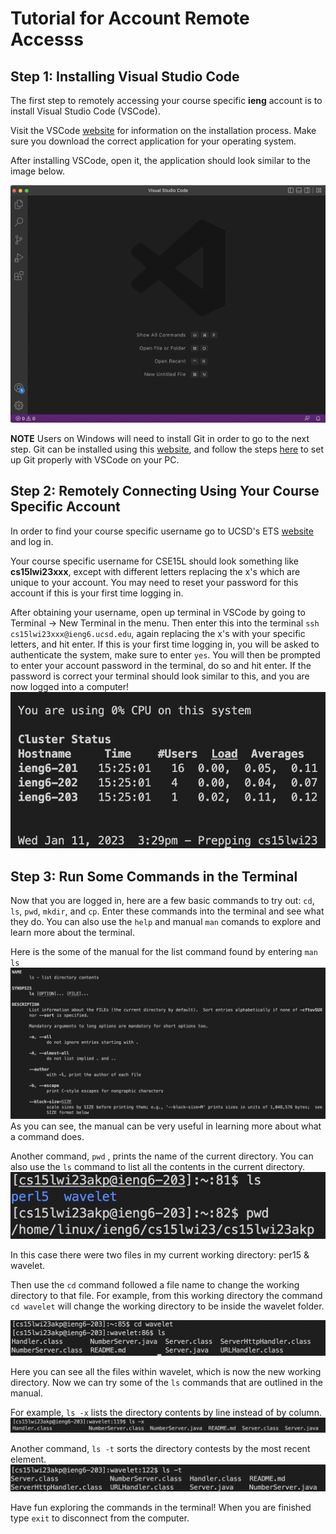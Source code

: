 # Tutorial for Account Remote Accesss

## Step 1: Installing Visual Studio Code

The first step to remotely accessing your course specific **ieng** account is to install Visual Studio Code (VSCode).  

Visit the VSCode [website](https://code.visualstudio.com/Download) for information on the installation process. 
Make sure you download the correct application for your operating system.

After installing VSCode, open it, the application should look similar to the image below.

![](images/VSCode.png)

**NOTE** Users on Windows will need to install Git in order to go to the next step. Git can be installed using this [website](https://gitforwindows.org),
and follow the steps [here](https://stackoverflow.com/questions/42606837/how-do-i-use-bash-on-windows-from-the-visual-studio-code-integrated-terminal/50527994#50527994) to set up Git properly with VSCode on your PC.
 

## Step 2: Remotely Connecting Using Your Course Specific Account

In order to find your course specific username go to UCSD's ETS [website](https://sdacs.ucsd.edu/~icc/index.php) and log in.

Your course specific username for CSE15L should look something like **cs15lwi23xxx**, except with different letters replacing the x's which are unique 
to your account. You may need to reset your password for this account if this is your first time logging in.

After obtaining your username, open up terminal in VSCode by going to  Terminal → New Terminal in the menu. Then enter this into the terminal
`ssh cs15lwi23xxx@ieng6.ucsd.edu`, again replacing the x's with your specific letters, and hit enter. If this is your first time logging in, you will be asked to authenticate the system, make sure to enter `yes`. You will then be prompted to enter your account password in the terminal, do so and hit enter. If the password is correct your terminal should look similar to this, and you are now logged into a computer!
![](images/Remote.png)

## Step 3: Run Some Commands in the Terminal

Now that you are logged in, here are a few basic commands to try out: `cd`, `ls`, `pwd`, `mkdir`, and `cp`. Enter these commands into the terminal and see what they do. You can also use the  `help` and manual `man` comands to explore and learn more about the terminal.

Here is the some of the manual for the list command found by entering `man ls`
![](images/ListManual.png)
As you can see, the manual can be very useful in learning more about what a command does.

Another command, `pwd` , prints the name of the current directory. You can also use the `ls` command to list all the contents in the current directory.
![](images/FirstDirectory.png)

In this case there were two files in my current working directory: per15 & wavelet.

Then use the `cd` command followed a file name to change the working directory to that  file. For example, from this working directory the command `cd wavelet` will change the working directory to be inside the wavelet folder.

![](images/SecondDirectory.png)

Here you can see all the files within wavelet, which is now the new working directory. Now we can try some of the `ls` commands that are outlined in the manual.

For example, `ls -x` lists the directory contents by line instead of by column.
![](images/DirectoryLines.png)

Another command, `ls -t` sorts the directory contests by the most recent element.
![](images/DirectoryTimes.png)


Have fun exploring the commands in the terminal! When you are finished type `exit` to disconnect from the computer.




